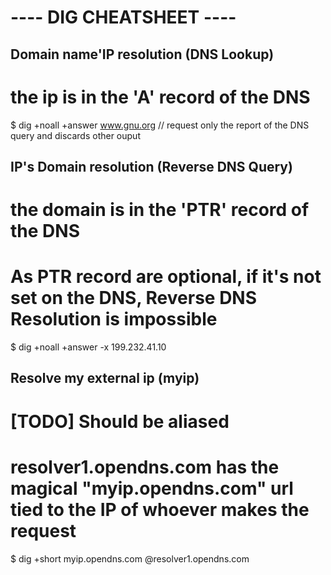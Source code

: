 ---- DIG CHEATSHEET ----
========================

## Domain name'IP resolution (DNS Lookup) 
 # the ip is in the 'A' record of the DNS
 $ dig +noall +answer www.gnu.org     // request only the report of the DNS query and discards other ouput

## IP's Domain resolution (Reverse DNS Query)
 # the domain is in the 'PTR' record of the DNS
 # As PTR record are optional, if it's not set on the DNS, Reverse DNS Resolution is impossible
 $ dig +noall +answer -x 199.232.41.10

## Resolve my external ip  (myip)
  # [TODO] Should be aliased
  # resolver1.opendns.com has the magical "myip.opendns.com" url tied to the IP of whoever makes the request
  $ dig +short myip.opendns.com @resolver1.opendns.com
